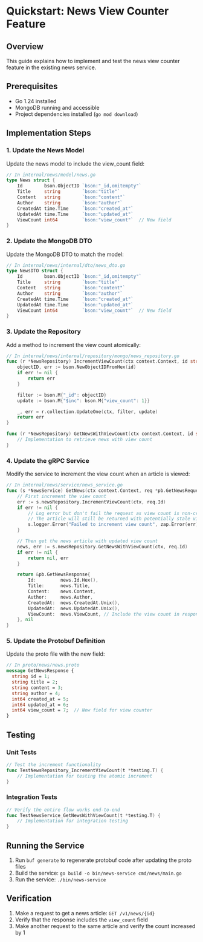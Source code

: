 # Quickstart: News View Counter Feature

## Overview
This guide explains how to implement and test the news view counter feature in the existing news service.

## Prerequisites
- Go 1.24 installed
- MongoDB running and accessible
- Project dependencies installed (`go mod download`)

## Implementation Steps

### 1. Update the News Model
Update the news model to include the view_count field:

```go
// In internal/news/model/news.go
type News struct {
    Id        bson.ObjectID `bson:"_id,omitempty"`
    Title     string        `bson:"title"`
    Content   string        `bson:"content"`
    Author    string        `bson:"author"`
    CreatedAt time.Time     `bson:"created_at"`
    UpdatedAt time.Time     `bson:"updated_at"`
    ViewCount int64         `bson:"view_count"`  // New field
}
```

### 2. Update the MongoDB DTO
Update the MongoDB DTO to match the model:

```go
// In internal/news/internal/dto/news_dto.go
type NewsDTO struct {
    Id        bson.ObjectID `bson:"_id,omitempty"`
    Title     string        `bson:"title"`
    Content   string        `bson:"content"`
    Author    string        `bson:"author"`
    CreatedAt time.Time     `bson:"created_at"`
    UpdatedAt time.Time     `bson:"updated_at"`
    ViewCount int64         `bson:"view_count"`  // New field
}
```

### 3. Update the Repository
Add a method to increment the view count atomically:

```go
// In internal/news/internal/repository/mongo/news_repository.go
func (r *NewsRepository) IncrementViewCount(ctx context.Context, id string) error {
    objectID, err := bson.NewObjectIDFromHex(id)
    if err != nil {
        return err
    }

    filter := bson.M{"_id": objectID}
    update := bson.M{"$inc": bson.M{"view_count": 1}}

    _, err = r.collection.UpdateOne(ctx, filter, update)
    return err
}

func (r *NewsRepository) GetNewsWithViewCount(ctx context.Context, id string) (*model.News, error) {
    // Implementation to retrieve news with view count
}
```

### 4. Update the gRPC Service
Modify the service to increment the view count when an article is viewed:

```go
// In internal/news/service/news_service.go
func (s *NewsService) GetNews(ctx context.Context, req *pb.GetNewsRequest) (*pb.GetNewsResponse, error) {
    // First increment the view count
    err := s.newsRepository.IncrementViewCount(ctx, req.Id)
    if err != nil {
        // Log error but don't fail the request as view count is non-critical
        // The article will still be returned with potentially stale view count
        s.logger.Error("Failed to increment view count", zap.Error(err))
    }

    // Then get the news article with updated view count
    news, err := s.newsRepository.GetNewsWithViewCount(ctx, req.Id)
    if err != nil {
        return nil, err
    }

    return &pb.GetNewsResponse{
        Id:         news.Id.Hex(),
        Title:      news.Title,
        Content:    news.Content,
        Author:     news.Author,
        CreatedAt:  news.CreatedAt.Unix(),
        UpdatedAt:  news.UpdatedAt.Unix(),
        ViewCount:  news.ViewCount, // Include the view count in response
    }, nil
}
```

### 5. Update the Protobuf Definition
Update the proto file with the new field:

```protobuf
// In proto/news/news.proto
message GetNewsResponse {
  string id = 1;
  string title = 2;
  string content = 3;
  string author = 4;
  int64 created_at = 5;
  int64 updated_at = 6;
  int64 view_count = 7;  // New field for view counter
}
```

## Testing

### Unit Tests
```go
// Test the increment functionality
func TestNewsRepository_IncrementViewCount(t *testing.T) {
    // Implementation for testing the atomic increment
}
```

### Integration Tests
```go
// Verify the entire flow works end-to-end
func TestNewsService_GetNewsWithViewCount(t *testing.T) {
    // Implementation for integration testing
}
```

## Running the Service
1. Run `buf generate` to regenerate protobuf code after updating the proto files
2. Build the service: `go build -o bin/news-service cmd/news/main.go`
3. Run the service: `./bin/news-service`

## Verification
1. Make a request to get a news article: `GET /v1/news/{id}`
2. Verify that the response includes the `view_count` field
3. Make another request to the same article and verify the count increased by 1